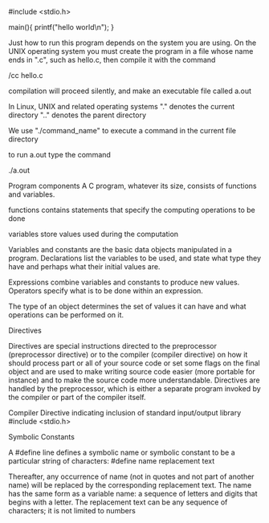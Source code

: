 #include <stdio.h>

main(){
  printf("hello world\n");
}

Just how to run this program depends on the system you are using. On the UNIX operating system you must create the program in a file whose name ends in ".c", such as hello.c, then compile it with the command

/cc hello.c

compilation will proceed silently, and make an executable file
called a.out

In Linux, UNIX and related operating systems
"." denotes the current directory
".." denotes the parent directory

We use "./command_name" to execute a command in the current file directory

to run a.out type the command

./a.out





Program components
A C program, whatever its size, consists of functions and variables.

functions contains statements that specify the computing operations to be done

variables store values used during the computation



Variables and constants are the basic data objects manipulated in a program.
Declarations list the variables to be used, and state what type they have and
perhaps what their initial values are.

Expressions combine variables and constants to produce new values.
Operators specify what is to be done within an expression.

The type of an object determines the set of values it can have and what operations can be performed on it.















Directives

Directives are special instructions directed to the preprocessor (preprocessor directive) or to the compiler (compiler directive) on how it should process part or all of your source code or set some flags on the final object and are used to make writing source code easier (more portable for instance) and to make the source code more understandable. Directives are handled by the preprocessor, which is either a separate program invoked by the compiler or part of the compiler itself.

Compiler Directive indicating inclusion of standard input/output library
 #include <stdio.h>



Symbolic Constants

A #define line defines a symbolic name or symbolic constant to be a particular string of characters:
 #define name replacement text

Thereafter, any occurrence of name (not in quotes and not part of another
name) will be replaced by the corresponding replacement text. The name has
the same form as a variable name: a sequence of letters and digits that begins
with a letter. The replacement text can be any sequence of characters; it is not
limited to numbers
